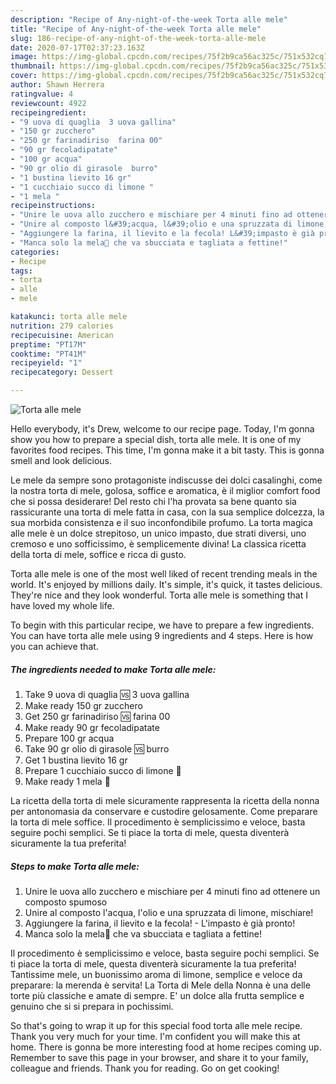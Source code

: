 ```yaml
---
description: "Recipe of Any-night-of-the-week Torta alle mele"
title: "Recipe of Any-night-of-the-week Torta alle mele"
slug: 186-recipe-of-any-night-of-the-week-torta-alle-mele
date: 2020-07-17T02:37:23.163Z
image: https://img-global.cpcdn.com/recipes/75f2b9ca56ac325c/751x532cq70/torta-alle-mele-recipe-main-photo.jpg
thumbnail: https://img-global.cpcdn.com/recipes/75f2b9ca56ac325c/751x532cq70/torta-alle-mele-recipe-main-photo.jpg
cover: https://img-global.cpcdn.com/recipes/75f2b9ca56ac325c/751x532cq70/torta-alle-mele-recipe-main-photo.jpg
author: Shawn Herrera
ratingvalue: 4
reviewcount: 4922
recipeingredient:
- "9 uova di quaglia  3 uova gallina"
- "150 gr zucchero"
- "250 gr farinadiriso  farina 00"
- "90 gr fecoladipatate"
- "100 gr acqua"
- "90 gr olio di girasole  burro"
- "1 bustina lievito 16 gr"
- "1 cucchiaio succo di limone "
- "1 mela "
recipeinstructions:
- "Unire le uova allo zucchero e mischiare per 4 minuti fino ad ottenere un composto spumoso"
- "Unire al composto l&#39;acqua, l&#39;olio e una spruzzata di limone, mischiare!"
- "Aggiungere la farina, il lievito e la fecola! L&#39;impasto è già pronto!"
- "Manca solo la mela🍎 che va sbucciata e tagliata a fettine!"
categories:
- Recipe
tags:
- torta
- alle
- mele

katakunci: torta alle mele 
nutrition: 279 calories
recipecuisine: American
preptime: "PT17M"
cooktime: "PT41M"
recipeyield: "1"
recipecategory: Dessert

---
```



![Torta alle mele](https://img-global.cpcdn.com/recipes/75f2b9ca56ac325c/751x532cq70/torta-alle-mele-recipe-main-photo.jpg)

Hello everybody, it's Drew, welcome to our recipe page. Today, I'm gonna show you how to prepare a special dish, torta alle mele. It is one of my favorites food recipes. This time, I'm gonna make it a bit tasty. This is gonna smell and look delicious.

Le mele da sempre sono protagoniste indiscusse dei dolci casalinghi, come la nostra torta di mele, golosa, soffice e aromatica, è il miglior comfort food che si possa desiderare! Del resto chi l&#39;ha provata sa bene quanto sia rassicurante una torta di mele fatta in casa, con la sua semplice dolcezza, la sua morbida consistenza e il suo inconfondibile profumo. La torta magica alle mele è un dolce strepitoso, un unico impasto, due strati diversi, uno cremoso e uno sofficissimo, è semplicemente divina! La classica ricetta della torta di mele, soffice e ricca di gusto.

Torta alle mele is one of the most well liked of recent trending meals in the world. It's enjoyed by millions daily. It's simple, it's quick, it tastes delicious. They're nice and they look wonderful. Torta alle mele is something that I have loved my whole life.


To begin with this particular recipe, we have to prepare a few ingredients. You can have torta alle mele using 9 ingredients and 4 steps. Here is how you can achieve that.

<!--inarticleads1-->

##### The ingredients needed to make Torta alle mele:

1. Take 9 uova di quaglia 🆚 3 uova gallina
1. Make ready 150 gr zucchero
1. Get 250 gr farinadiriso 🆚 farina 00
1. Make ready 90 gr fecoladipatate
1. Prepare 100 gr acqua
1. Take 90 gr olio di girasole 🆚 burro
1. Get 1 bustina lievito 16 gr
1. Prepare 1 cucchiaio succo di limone 🍋
1. Make ready 1 mela 🍎


La ricetta della torta di mele sicuramente rappresenta la ricetta della nonna per antonomasia da conservare e custodire gelosamente. Come preparare la torta di mele soffice. Il procedimento è semplicissimo e veloce, basta seguire pochi semplici. Se ti piace la torta di mele, questa diventerà sicuramente la tua preferita! 

<!--inarticleads2-->

##### Steps to make Torta alle mele:

1. Unire le uova allo zucchero e mischiare per 4 minuti fino ad ottenere un composto spumoso
1. Unire al composto l&#39;acqua, l&#39;olio e una spruzzata di limone, mischiare!
1. Aggiungere la farina, il lievito e la fecola! - L&#39;impasto è già pronto!
1. Manca solo la mela🍎 che va sbucciata e tagliata a fettine!


Il procedimento è semplicissimo e veloce, basta seguire pochi semplici. Se ti piace la torta di mele, questa diventerà sicuramente la tua preferita! Tantissime mele, un buonissimo aroma di limone, semplice e veloce da preparare: la merenda è servita! La Torta di Mele della Nonna è una delle torte più classiche e amate di sempre. E&#39; un dolce alla frutta semplice e genuino che si si prepara in pochissimi. 

So that's going to wrap it up for this special food torta alle mele recipe. Thank you very much for your time. I'm confident you will make this at home. There is gonna be more interesting food at home recipes coming up. Remember to save this page in your browser, and share it to your family, colleague and friends. Thank you for reading. Go on get cooking!
